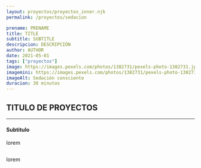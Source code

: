 ```yaml
---
layout: proyectos/proyectos_inner.njk
permalink: /proyectos/sedacion

prename: PRENAME
title: TITLE
subtitle: SUBTITLE
descripcion: DESCRIPCIÓN
author: AUTHOR
date: 2021-05-01
tags: ["proyectos"]
image: https://images.pexels.com/photos/1382731/pexels-photo-1382731.jpeg?auto=compress&cs=tinysrgb&dpr=1&w=500
imagemini: https://images.pexels.com/photos/1382731/pexels-photo-1382731.jpeg?auto=compress&cs=tinysrgb&dpr=1&w=500
imageAlt: Sedación consciente
duracion: 30 minutos
---
```



## TITULO DE PROYECTOS 
___


#### Subtitulo
lorem
```
```
lorem

